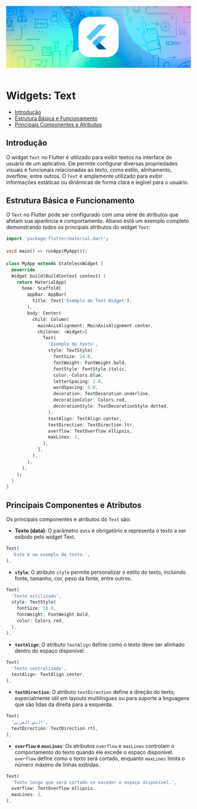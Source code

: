 <div align="center">
  <a href="https://github.com/joseferreira-dev/my-study-notes/tree/main/flutter"><img src="../../banner-flutter.png"></a>
</div>
<br>

# Widgets: Text

- [Introdução](#introdução)
- [Estrutura Básica e Funcionamento](#estrutura-básica-e-funcionamento)
- [Principais Componentes e Atributos](#principais-componentes-e-atributos)

## Introdução

O widget `Text` no Flutter é utilizado para exibir textos na interface do usuário de um aplicativo. Ele permite configurar diversas propriedades visuais e funcionais relacionadas ao texto, como estilo, alinhamento, overflow, entre outros. O `Text` é amplamente utilizado para exibir informações estáticas ou dinâmicas de forma clara e legível para o usuário.

## Estrutura Básica e Funcionamento

O `Text` no Flutter pode ser configurado com uma série de atributos que afetam sua aparência e comportamento. Abaixo está um exemplo completo demonstrando todos os principais atributos do widget `Text`:

```dart
import 'package:flutter/material.dart';

void main() => runApp(MyApp());

class MyApp extends StatelessWidget {
  @override
  Widget build(BuildContext context) {
    return MaterialApp(
      home: Scaffold(
        appBar: AppBar(
          title: Text('Exemplo de Text Widget'),
        ),
        body: Center(
          child: Column(
            mainAxisAlignment: MainAxisAlignment.center,
            children: <Widget>[
              Text(
                'Exemplo de texto',
                style: TextStyle(
                  fontSize: 24.0,
                  fontWeight: FontWeight.bold,
                  fontStyle: FontStyle.italic,
                  color: Colors.blue,
                  letterSpacing: 2.0,
                  wordSpacing: 5.0,
                  decoration: TextDecoration.underline,
                  decorationColor: Colors.red,
                  decorationStyle: TextDecorationStyle.dotted,
                ),
                textAlign: TextAlign.center,
                textDirection: TextDirection.ltr,
                overflow: TextOverflow.ellipsis,
                maxLines: 2,
              ),
            ],
          ),
        ),
      ),
    );
  }
}
```

## Principais Componentes e Atributos

Os principais componentes e atributos do `Text` são:

- **Texto (data)**: O parâmetro `data` é obrigatório e representa o texto a ser exibido pelo widget Text.

```dart
Text(
  'Este é um exemplo de texto.',
),
```

- **`style`**: O atributo `style` permite personalizar o estilo do texto, incluindo fonte, tamanho, cor, peso da fonte, entre outros.

```dart
Text(
  'Texto estilizado',
  style: TextStyle(
    fontSize: 18.0,
    fontWeight: FontWeight.bold,
    color: Colors.red,
  ),
),
```

- **`textAlign`**: O atributo `textAlign` define como o texto deve ser alinhado dentro do espaço disponível.

```dart
Text(
  'Texto centralizado',
  textAlign: TextAlign.center,
),
```

- **`textDirection`**: O atributo `textDirection` define a direção do texto, especialmente útil em layouts multilíngues ou para suporte a linguagens que são lidas da direita para a esquerda.

```dart
Text(
  'النص العربي',
  textDirection: TextDirection.rtl,
),
```

- **`overflow` e `maxLines`**: Os atributos `overflow` e `maxLines` controlam o comportamento do texto quando ele excede o espaço disponível. `overflow` define como o texto será cortado, enquanto `maxLines` limita o número máximo de linhas exibidas.

```dart
Text(
  'Texto longo que será cortado se exceder o espaço disponível.',
  overflow: TextOverflow.ellipsis,
  maxLines: 2,
),
```
